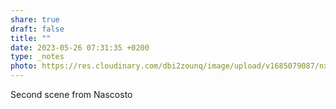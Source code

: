 ```yaml
---
share: true
draft: false
title: ""
date: 2023-05-26 07:31:35 +0200
type: _notes
photo: https://res.cloudinary.com/dbi2zounq/image/upload/v1685079087/nxzqtyev4bd2cftxm1jx.jpg
---
```


Second scene from Nascosto
